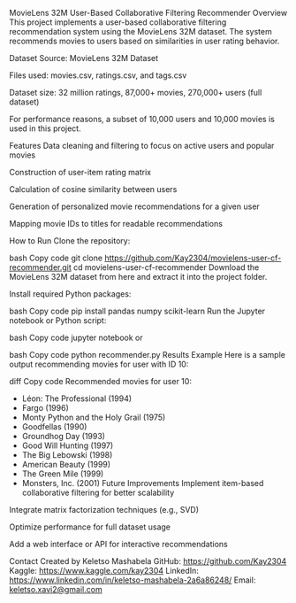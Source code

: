 MovieLens 32M User-Based Collaborative Filtering Recommender
Overview
This project implements a user-based collaborative filtering recommendation system using the MovieLens 32M dataset. The system recommends movies to users based on similarities in user rating behavior.

Dataset
Source: MovieLens 32M Dataset

Files used: movies.csv, ratings.csv, and tags.csv

Dataset size: 32 million ratings, 87,000+ movies, 270,000+ users (full dataset)

For performance reasons, a subset of 10,000 users and 10,000 movies is used in this project.

Features
Data cleaning and filtering to focus on active users and popular movies

Construction of user-item rating matrix

Calculation of cosine similarity between users

Generation of personalized movie recommendations for a given user

Mapping movie IDs to titles for readable recommendations

How to Run
Clone the repository:

bash
Copy code
git clone https://github.com/Kay2304/movielens-user-cf-recommender.git
cd movielens-user-cf-recommender
Download the MovieLens 32M dataset from here and extract it into the project folder.

Install required Python packages:

bash
Copy code
pip install pandas numpy scikit-learn
Run the Jupyter notebook or Python script:

bash
Copy code
jupyter notebook
or

bash
Copy code
python recommender.py
Results Example
Here is a sample output recommending movies for user with ID 10:

diff
Copy code
Recommended movies for user 10:
- Léon: The Professional (1994)
- Fargo (1996)
- Monty Python and the Holy Grail (1975)
- Goodfellas (1990)
- Groundhog Day (1993)
- Good Will Hunting (1997)
- The Big Lebowski (1998)
- American Beauty (1999)
- The Green Mile (1999)
- Monsters, Inc. (2001)
Future Improvements
Implement item-based collaborative filtering for better scalability

Integrate matrix factorization techniques (e.g., SVD)

Optimize performance for full dataset usage

Add a web interface or API for interactive recommendations

Contact
Created by Keletso Mashabela
GitHub: https://github.com/Kay2304
Kaggle: https://www.kaggle.com/kay2304
LinkedIn: https://www.linkedin.com/in/keletso-mashabela-2a6a86248/
Email: keletso.xavi2@gmail.com
